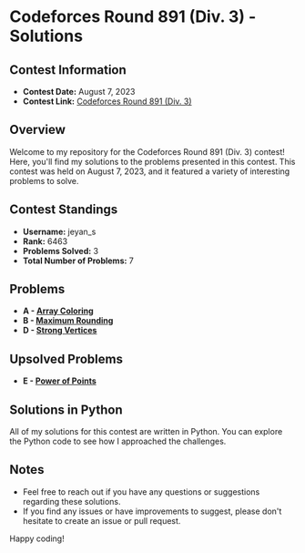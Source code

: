 # Codeforces Round 891 (Div. 3) - Solutions

## Contest Information

- **Contest Date:** August 7, 2023
- **Contest Link:** [Codeforces Round 891 (Div. 3)](https://codeforces.com/contest/1857)

## Overview

Welcome to my repository for the Codeforces Round 891 (Div. 3) contest! Here, you'll find my solutions to the problems presented in this contest. This contest was held on August 7, 2023, and it featured a variety of interesting problems to solve.

## Contest Standings

- **Username:** jeyan_s
- **Rank:** 6463
- **Problems Solved:** 3
- **Total Number of Problems:** 7

## Problems

- **A - [Array Coloring](https://codeforces.com/contest/1857/problem/A)**
- **B - [Maximum Rounding](https://codeforces.com/contest/1857/problem/B)**
- **D - [Strong Vertices](https://codeforces.com/contest/1857/problem/D)**

## Upsolved Problems

- **E - [Power of Points](https://codeforces.com/contest/1857/problem/E)**

## Solutions in Python

All of my solutions for this contest are written in Python. You can explore the Python code to see how I approached the challenges.

## Notes

- Feel free to reach out if you have any questions or suggestions regarding these solutions.
- If you find any issues or have improvements to suggest, please don't hesitate to create an issue or pull request.

Happy coding!
